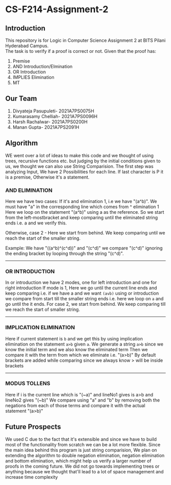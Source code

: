 # CS-F214-Assignment-2

## Introduction
This repository is for Logic in Computer Science Assignment 2 at BITS Pilani Hyderabad Campus.  
The task is to verify if a proof is correct or not. Given that the proof has:   
1. Premise
2. AND Introduction/Elmination
3. OR Introduction
4. IMPLIES Elimination
5. MT
  
  
## Our Team 
1. Divyateja Pasupuleti- 2021A7PS0075H  
2. Kumarasamy Chelliah- 2021A7PS0096H  
3. Harsh Rachalwar- 2021A7PS0200H  
4. Manan Gupta- 2021A7PS2091H

## Algorithm
WE went over a lot of ideas to make this code and we thought of using trees, recursive functions etc. but judging by the initial conditions given to us, we thought we can also use String Comparision. The first step was analyzing Input, We have 2 Possibilities for each line. If last character is P it is a premise, Otherwise it's a statement.

### AND ELIMINATION
Here we have two cases:
If it's and elimination 1, i.e we have "(a^b)". We must have "a" in the corresponding line which comes from ^ elimination 1
Here we loop on the statement "(a^b)" using a as the reference. So we start from the left-mostbracket and keep comparing until the eliminated string ends i.e. a and we verify this.

Otherwise, case 2 - Here we start from behind. We keep comparing until we reach the start of the smaller string.

Example: We have "((a^b)^(c^d))" and "(c^d)" we compare "(c^d)" ignoring the ending bracket by looping through the string "(c^d)".

---

### OR INTRODUCTION
In or introduction we have 2 modes, one for left introduction and one for right introduction
If mode is 1, Here we go until the current line ends and keep comparing i.e. if we have a and we want `(avb)` using or introduction we compare from start till the smaller string ends i.e. here we loop on `a` and go until the it ends.
For case 2, we start from behind. We keep comparing till we reach the start of smaller string.

---

### IMPLICATION ELIMINATION
Here if current statement is `b` and we get this by using implication elimination on the statement `a>b` given `a`.
We generate a string `a>b` since we know the initial term and we also know the eliminated term
Then we compare it with the term from which we eliminate i.e. "(a>b)"
By default brackets are added while comparing since we always know > will be inside brackets

---

### MODUS TOLLENS
Here if i is the current line which is "(~a)" and lineNo1 gives is a>b and lineNo2 gives "(~b)"
We compare using "a" and "b" by removing both the negations from each of those terms and compare it with the actual statement "(a>b)"

## Future Prospects

We used C due to the fact that it's extensible and since we have to build most of the functionality from scratch we can be a lot more flexible. Since the main idea behind this program is just string comparision, We plan on extending the algorithm to double negation elimination, negation elimination and bottom elimination, which might help us verify a larger number of proofs in the coming future. We did not go towards implementing trees or anything because we thought that'll lead to a lot of space management and increase time complexity
